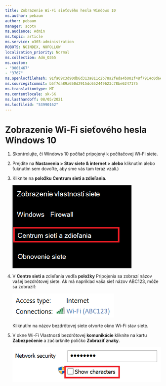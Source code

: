 ```yaml
---
title: Zobrazenie Wi-Fi sieťového hesla Windows 10
ms.author: pebaum
author: pebaum
manager: scotv
ms.audience: Admin
ms.topic: article
ms.service: o365-administration
ROBOTS: NOINDEX, NOFOLLOW
localization_priority: Normal
ms.collection: Adm_O365
ms.custom:
- "9001467"
- "3767"
ms.openlocfilehash: 91fa09c3d90db6d313a811c2b78a2feda4b001f48f7914c0d6e2b81627400fbc
ms.sourcegitcommit: b5f7da89a650d2915dc652449623c78be6247175
ms.translationtype: MT
ms.contentlocale: sk-SK
ms.lasthandoff: 08/05/2021
ms.locfileid: "53990162"
---
```

# <a name="view-wi-fi-network-password-in-windows-10"></a>Zobrazenie Wi-Fi sieťového hesla Windows 10

1. Skontrolujte, či Windows 10 počítač pripojený k počítačovej Wi-Fi siete.

2. Prejdite na **Nastavenia > Stav siete & internet > alebo** kliknutím alebo [](ms-settings:network?activationSource=GetHelp) ťuknutím sem dovoľte, aby sme vás tam teraz vzali.)

3. Kliknite na **položku Centrum sietí a zdieľania.**

    ![Centrum sietí a zdieľania.](media/network-sharing-center.png)

4. V **Centre sietí a** zdieľania vedľa **položky** Pripojenia sa zobrazí názov vašej bezdrôtovej siete. Ak má napríklad vaša sieť názov ABC123, môže sa zobraziť:

    ![Sieťové pripojenia.](media/network-connections.png)

    Kliknutím na názov bezdrôtovej siete otvorte okno Wi-Fi stav siete. 

5. V okne Wi-Fi Vlastnosti bezdrôtovej **komunikácie** kliknite na kartu **Zabezpečenie** a začiarknite políčko **Zobraziť znaky**.

    ![Zobraziť Wi-Fi znakov hesla.](media/show-password-characters.png)

